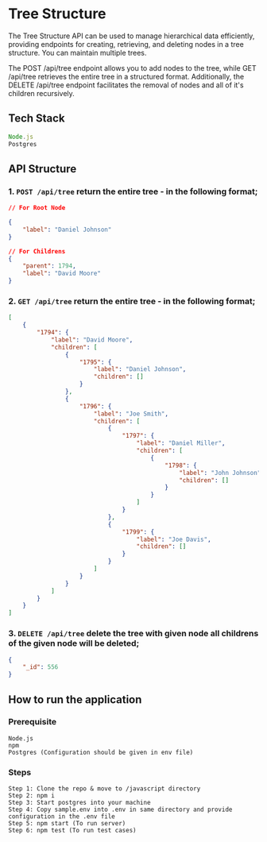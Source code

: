 # Tree Structure
The Tree Structure API can be used to manage hierarchical data efficiently, providing endpoints for creating, retrieving, and deleting nodes in a tree structure. You can maintain multiple trees.

The POST /api/tree endpoint allows you to add nodes to the tree, while GET /api/tree retrieves the entire tree in a structured format. Additionally, the DELETE /api/tree endpoint facilitates the removal of nodes and all of it's children recursively. 
## Tech Stack
```js
Node.js
Postgres
```

## API Structure
### 1. `POST /api/tree` return the entire tree - in the following format;

```json
// For Root Node

{
    "label": "Daniel Johnson"
}

// For Childrens
{
    "parent": 1794,
    "label": "David Moore"
}

```

### 2. `GET /api/tree` return the entire tree - in the following format;

```json
[
    {
        "1794": {
            "label": "David Moore",
            "children": [
                {
                    "1795": {
                        "label": "Daniel Johnson",
                        "children": []
                    }
                },
                {
                    "1796": {
                        "label": "Joe Smith",
                        "children": [
                            {
                                "1797": {
                                    "label": "Daniel Miller",
                                    "children": [
                                        {
                                            "1798": {
                                                "label": "John Johnson",
                                                "children": []
                                            }
                                        }
                                    ]
                                }
                            },
                            {
                                "1799": {
                                    "label": "Joe Davis",
                                    "children": []
                                }
                            }
                        ]
                    }
                }
            ]
        }
    }
]
```


### 3. `DELETE /api/tree` delete the tree with given node all childrens of the given node will be deleted;

```json
{
    "_id": 556
}
```

## How to run the application

### Prerequisite
```
Node.js
npm
Postgres (Configuration should be given in env file)
```

### Steps
```
Step 1: Clone the repo & move to /javascript directory 
Step 2: npm i 
Step 3: Start postgres into your machine
Step 4: Copy sample.env into .env in same directory and provide configuration in the .env file 
Step 5: npm start (To run server)
Step 6: npm test (To run test cases)
```
